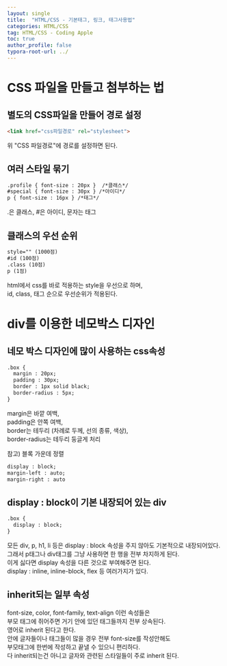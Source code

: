 ```yaml
---
layout: single
title:  "HTML/CSS - 기본태그, 링크, 태그사용법"
categories: HTML/CSS
tag: HTML/CSS - Coding Apple
toc: true
author_profile: false
typora-root-url: ../
---
```


# CSS 파일을 만들고 첨부하는 법
## 별도의 CSS파일을 만들어 경로 설정
```html
<link href="css파일경로" rel="stylesheet">
```
위 "CSS 파일경로"에 경로를 설정하면 된다.

## 여러 스타일 묶기
```html
.profile { font-size : 20px }  /*클래스*/
#special { font-size : 30px } /*아이디*/
p { font-size : 16px } /*태그*/
```
.은 클래스, #은 아이디, 문자는 태그

## 클래스의 우선 순위
```html
style="" (1000점)
#id (100점)
.class (10점) 
p (1점) 
```
html에서 css를 바로 적용하는 style을 우선으로 하며,\
id, class, 태그 순으로 우선순위가 적용된다.

# div를 이용한 네모박스 디자인
## 네모 박스 디자인에 많이 사용하는 css속성
```html
.box {
  margin : 20px; 
  padding : 30px;
  border : 1px solid black;
  border-radius : 5px;
}
```
margin은 바깥 여백,\
padding은 안쪽 여백,\
border는 테두리 (차례로 두께, 선의 종류, 색상),\
border-radius는 테두리 둥글게 처리

참고) 블록 가운데 정렬
```html
display : block;
margin-left : auto;
margin-right : auto
```

## display : block이 기본 내장되어 있는 div
```html
.box {
  display : block;
}
```
모든 div, p, h1, li 등은 display : block 속성을 주지 않아도 기본적으로 내장되어있다.\
그래서 p태그나 div태그를 그냥 사용하면 한 행을 전부 차지하게 된다.\
이게 싫다면 display 속성을 다른 것으로 부여해주면 된다.\
display : inline, inline-block, flex 등 여러가지가 있다.

## inherit되는 일부 속성
font-size, color, font-family, text-align 이런 속성들은\
부모 태그에 쥐어주면 거기 안에 있던 태그들까지 전부 상속된다.\
영어로 inherit 된다고 한다.\
안에 글자들이나 태그들이 많을 경우 전부 font-size를 작성안해도\
부모태그에 한번에 작성하고 끝낼 수 있으니 편리하다.\
다 inherit되는건 아니고 글자와 관련된 스타일들이 주로 inherit 된다.